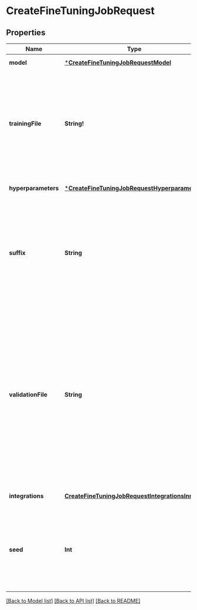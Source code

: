 # CreateFineTuningJobRequest

## Properties
Name | Type | Description | Notes
------------ | ------------- | ------------- | -------------
**model** | [***CreateFineTuningJobRequestModel**](CreateFineTuningJobRequest_model.md) |  | [default to null]
**trainingFile** | **String!** | The ID of an uploaded file that contains training data.  See [upload file](/docs/api-reference/files/upload) for how to upload a file.  Your dataset must be formatted as a JSONL file. Additionally, you must upload your file with the purpose &#x60;fine-tune&#x60;.  See the [fine-tuning guide](/docs/guides/fine-tuning) for more details.  | [default to null]
**hyperparameters** | [***CreateFineTuningJobRequestHyperparameters**](CreateFineTuningJobRequest_hyperparameters.md) |  | [optional] [default to null]
**suffix** | **String** | A string of up to 18 characters that will be added to your fine-tuned model name.  For example, a &#x60;suffix&#x60; of \&quot;custom-model-name\&quot; would produce a model name like &#x60;ft:gpt-3.5-turbo:openai:custom-model-name:7p4lURel&#x60;.  | [optional] [default to null]
**validationFile** | **String** | The ID of an uploaded file that contains validation data.  If you provide this file, the data is used to generate validation metrics periodically during fine-tuning. These metrics can be viewed in the fine-tuning results file. The same data should not be present in both train and validation files.  Your dataset must be formatted as a JSONL file. You must upload your file with the purpose &#x60;fine-tune&#x60;.  See the [fine-tuning guide](/docs/guides/fine-tuning) for more details.  | [optional] [default to null]
**integrations** | [**CreateFineTuningJobRequestIntegrationsInner**](CreateFineTuningJobRequest_integrations_inner.md) | A list of integrations to enable for your fine-tuning job. | [optional] [default to null]
**seed** | **Int** | The seed controls the reproducibility of the job. Passing in the same seed and job parameters should produce the same results, but may differ in rare cases. If a seed is not specified, one will be generated for you.  | [optional] [default to null]

[[Back to Model list]](../README.md#documentation-for-models) [[Back to API list]](../README.md#documentation-for-api-endpoints) [[Back to README]](../README.md)


